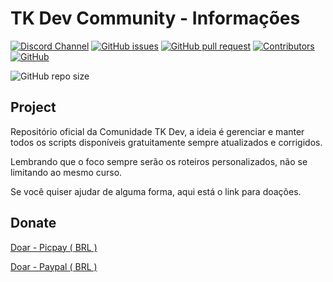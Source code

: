 # TK Dev Community - Informações

[![Discord Channel](https://img.shields.io/discord/1018914467909750784.svg?style=plastic&logo=discord)](https://discord.gg/phJZeHa2k4)
[![GitHub issues](https://img.shields.io/github/issues/LeoTKBR/TK-Dev-Community?style=plastic&logo=appwrite)](https://github.com/opentibiabr/canary/issues)
[![GitHub pull request](https://img.shields.io/github/issues-pr/LeoTKBR/TK-Dev-Community?style=plastic&logo=windowsterminal)](https://github.com/opentibiabr/canary/pulls)
[![Contributors](https://img.shields.io/github/contributors/LeoTKBR/TK-Dev-Community.svg?style=plastic&logo=microsoftteams)](https://github.com/LeoTKBR/TK-Dev-Community/graphs/contributors)
[![GitHub](https://img.shields.io/github/license/LeoTKBR/TK-Dev-Community?style=plastic&logo=github)](https://github.com/LeoTKBR/TK-Dev-Community/blob/main/LICENSE)

![GitHub repo size](https://img.shields.io/github/repo-size/LeoTKBR/TK-Dev-Community?style=plastic&logo=googleoptimize)

## Project
Repositório oficial da Comunidade TK Dev, a ideia é gerenciar e manter todos os scripts disponíveis gratuitamente sempre atualizados e corrigidos.

Lembrando que o foco sempre serão os roteiros personalizados, não se limitando ao mesmo curso.

Se você quiser ajudar de alguma forma, aqui está o link para doações.

## Donate
[Doar - Picpay ( BRL )](https://tk-dev-community.gitbook.io/home/doar/brl)

[Doar - Paypal ( BRL )](https://tk-dev-community.gitbook.io/home/doar/outros)
